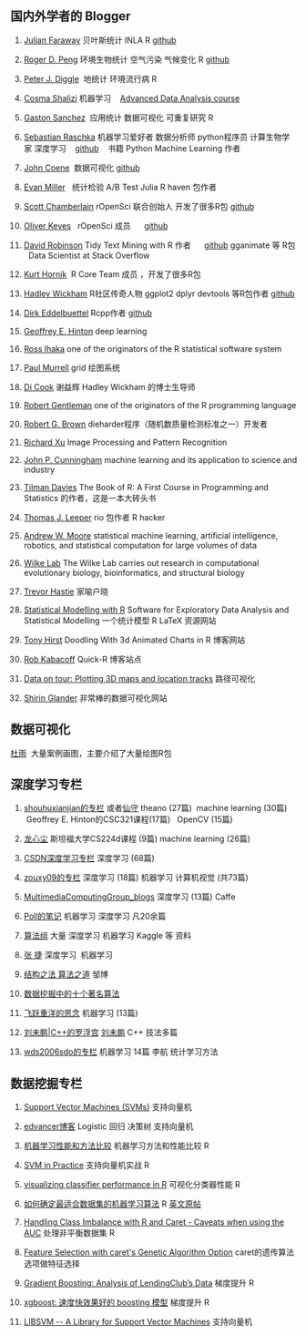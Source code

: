 ## 国内外学者的 Blogger 

1. [Julian Faraway](https://farawaystatistics.wordpress.com/) 贝叶斯统计 INLA R
    [github](https://github.com/julianfaraway)

2. [Roger D. Peng](https://simplystatistics.org/) 环境生物统计 空气污染 气候变化 R
    [github](https://github.com/rdpeng)

3. [Peter J. Diggle](http://www.lancaster.ac.uk/staff/diggle/)  地统计 环境流行病 R

4. [Cosma Shalizi](http://www.stat.cmu.edu/~cshalizi/) 机器学习
    [Advanced Data Analysis course](http://www.stat.cmu.edu/~cshalizi/uADA/17/)

5. [Gaston Sanchez](http://gastonsanchez.com/)  应用统计 数据可视化 可重复研究 R

6. [Sebastian Raschka](https://sebastianraschka.com/) 机器学习爱好者 数据分析师  python程序员 计算生物学家 深度学习
    [github](https://github.com/rasbt) 
    书籍 Python Machine Learning 作者

7. [John Coene](http://john-coene.com/)  数据可视化
    [github](https://github.com/JohnCoene)
    
8. [Evan Miller](http://www.evanmiller.org/)   统计检验  A/B Test Julia  R  haven 包作者

9. [Scott Chamberlain](https://scottchamberlain.info/) rOpenSci 联合创始人 开发了很多R包
    [github](https://github.com/sckott/)
    
10. [Oliver Keyes](https://ironholds.org/)    rOpenSci 成员
      [github](https://github.com/ironholds)

11. [David Robinson](http://varianceexplained.org/) Tidy Text Mining with R 作者
      [github](https://github.com/dgrtwo)  gganimate 等 R包   Data Scientist at Stack Overflow

12. [Kurt Hornik](http://statmath.wu-wien.ac.at/~hornik/software.html)  R Core Team 成员 ，开发了很多R包

13. [Hadley Wickham](http://hadley.nz/) R社区传奇人物 ggplot2 dplyr devtools 等R包作者 [github](https://github.com/hadley/)

14. [Dirk Eddelbuettel](http://dirk.eddelbuettel.com/)  Rcpp作者 [github](https://github.com/eddelbuettel)

15. [Geoffrey E. Hinton](http://www.cs.toronto.edu/~hinton/) deep learning 

16. [Ross Ihaka](https://www.stat.auckland.ac.nz/~ihaka/) one of the originators of the R statistical software system

17. [Paul Murrell](https://www.stat.auckland.ac.nz/~paul/) grid 绘图系统

18. [Di Cook](http://dicook.org/) 谢益辉 Hadley Wickham 的博士生导师

19. [Robert Gentleman](https://researchers.23andme.org/robert-gentleman-phd) one of the originators of the R programming language

20. [Robert G. Brown](http://webhome.phy.duke.edu/~rgb/General/dieharder.php) dieharder程序（随机数质量检测标准之一）开发者

21. [Richard Xu](http://www-staff.it.uts.edu.au/~ydxu/index.htm)  Image Processing and Pattern Recognition 

22. [John P. Cunningham](http://stat.columbia.edu/~cunningham/) machine learning and its application to science and industry

23. [Tilman Davies](http://www.stats.otago.ac.nz/?people=tilman_davies) The Book of R: A First Course in Programming and Statistics 的作者，这是一本大砖头书

24. [Thomas J. Leeper](http://thomasleeper.com/)  rio 包作者 R hacker

25. [Andrew W. Moore](http://www.cs.cmu.edu/~awm/index.html) statistical machine learning, artificial intelligence, robotics, and statistical computation for large volumes of data

26. [Wilke Lab](http://wilkelab.org/) The Wilke Lab carries out research in computational evolutionary biology, bioinformatics, and structural biology

27. [Trevor Hastie](https://web.stanford.edu/~hastie/) 家喻户晓

28. [Statistical Modelling with R](http://www.wekaleamstudios.co.uk/) Software for Exploratory Data Analysis and Statistical Modelling 一个统计模型 R LaTeX 资源网站

29. [Tony Hirst](https://blog.ouseful.info/2015/07/22/doodling-with-3d-animated-charts-in-r/) Doodling With 3d Animated Charts in R 博客网站

30. [Rob Kabacoff](http://www.statmethods.net/) Quick-R 博客站点

31. [Data on tour: Plotting 3D maps and location tracks](https://shiring.github.io/maps/2017/04/09/gran_canaria) 路径可视化

32. [Shirin Glander](https://shiring.github.io/) 非常棒的数据可视化网站



## 数据可视化

[杜雨](http://raindu.com/)  大量案例画图，主要介绍了大量绘图R包











 
## 深度学习专栏

1. [shouhuxianjian的专栏](http://blog.csdn.net/shouhuxianjian) 或者[仙守](http://www.cnblogs.com/shouhuxianjian/) theano (27篇)   machine learning (30篇) 
    Geoffrey E. Hinton的CSC321课程(17篇)    OpenCV (15篇)

2. [龙心尘](http://blog.csdn.net/longxinchen_ml)  斯坦福大学CS224d课程 (9篇) machine learning (26篇) 

3. [CSDN深度学习专栏](http://blog.csdn.net/column/details/deeplearning.html) 深度学习 (68篇)

4. [zouxy09的专栏](http://blog.csdn.net/zouxy09) 深度学习 (18篇) 机器学习 计算机视觉 (共73篇)

5. [MultimediaComputingGroup_blogs](http://blog.csdn.net/u013854886) 深度学习 (13篇) Caffe

6. [Poll的笔记](http://www.cnblogs.com/maybe2030/) 机器学习 深度学习 凡20余篇

7. [算法组](http://suanfazu.com/) 大量 深度学习 机器学习 Kaggle 等 资料

8. [张 捷](http://www.jeyzhang.com/) 深度学习  机器学习

9. [结构之法 算法之道](http://blog.csdn.net/v_july_v) 邹博

10. [数据挖掘中的十个著名算法](http://blog.csdn.net/taigw/article/details/19407297)

11. [飞跃重洋的思念](http://blog.csdn.net/taigw/article/category/1909901) 机器学习 (13篇)

12. [刘未鹏|C++的罗浮宫](http://blog.csdn.net/pongba) [刘未鹏](http://mindhacks.cn/)  C++ 技法多篇

13. [wds2006sdo的专栏](http://blog.csdn.net/wds2006sdo/article/category/6314784) 机器学习 14篇 李航 统计学习方法

    
## 数据挖掘专栏

1. [Support Vector Machines (SVMs)](http://www.svms.org/)    支持向量机

2. [edvancer博客](http://www.edvancer.in/logistic-regression-vs-decision-trees-vs-svm-part1/) Logistic 回归 决策树 支持向量机

3. [机器学习性能和方法比较](http://rpubs.com/m3cinc/Benchmarking_20_Machine_Learning_Models_Accuracy_and_Speed) 机器学习方法和性能比较 R

4. [SVM in Practice](https://girlincomputerscience.blogspot.jp/2015/02/svm-in-practice.html) 支持向量机实战 R

5. [visualizing classifier performance in R](https://rocr.bioinf.mpi-sb.mpg.de/) 可视化分类器性能 R

6. [如何确定最适合数据集的机器学习算法](http://datartisan.com/article/detail/86.html) R
   [英文原帖](http://machinelearningmastery.com/spot-check-machine-learning-algorithms-in-r/)

7. [Handling Class Imbalance with R and Caret - Caveats when using the AUC](https://dpmartin42.github.io/) 处理非平衡数据集 R

8. [Feature Selection with caret's Genetic Algorithm Option](http://blog.revolutionanalytics.com/2015/12/caret-genetic.html) caret的遗传算法选项做特征选择

9. [Gradient Boosting: Analysis of LendingClub’s Data](http://kldavenport.com/gradient-boosting-analysis-of-lendingclubs-data/) 梯度提升 R

10. [xgboost: 速度快效果好的 boosting 模型](https://cosx.org/2015/03/xgboost)  梯度提升 R

11. [LIBSVM -- A Library for Support Vector Machines](https://www.csie.ntu.edu.tw/~cjlin/libsvm/) 支持向量机













